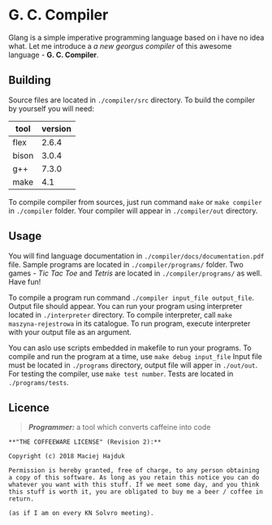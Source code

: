 # G. C. Compiler

Glang is a simple imperative programming language based on i have no idea what. Let me introduce a *a new georgus compiler* of this awesome language - **G. C. Compiler**.

## Building

Source files are located in `./compiler/src` directory. To build the compiler by yourself you will need:

| tool  | version |
|-------|---------|
| flex  | 2.6.4   |
| bison | 3.0.4   |
| g++   | 7.3.0   |
| make  | 4.1     |

To compile compiler from sources, just run command `make` or `make compiler` in `./compiler` folder. Your compiler will appear in `./compiler/out` directory.

## Usage

You will find language documentation in `./compiler/docs/documentation.pdf` file. Sample programs are located in `./compiler/programs/` folder. Two games - _Tic Tac Toe_ and _Tetris_ are located in `./compiler/programs/` as well. Have fun!

To compile a program run command `./compiler input_file output_file`.
Output file should appear. You can run your program using interpreter located in `./interpreter` directory. To compile interpreter, call `make maszyna-rejestrowa` in its catalogue. To run program, execute interpreter with your output file as an argument.

You can aslo use scripts embedded in makefile to run your programs. To compile and run the program at a time, use `make debug input_file` Input file must be located in `./programs` directory, output file will apper in `./out/out`. For testing the compiler, use `make test number`. Tests are located in `./programs/tests`.

## Licence

> ***Programmer:*** a tool which converts caffeine into code

    **"THE COFFEEWARE LICENSE" (Revision 2):**

    Copyright (c) 2018 Maciej Hajduk

    Permission is hereby granted, free of charge, to any person obtaining a copy of this software. As long as you retain this notice you can do whatever you want with this stuff. If we meet some day, and you think this stuff is worth it, you are obligated to buy me a beer / coffee in return.

    (as if I am on every KN Solvro meeting).
